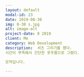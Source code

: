 ```yaml
---
layout: default
modal-id: 23
date: 2019-08-30
img: 8-30 s.jpg
alt: image-alt
project-date: 8 2019
client: Me
category: Web Development
description:  셔츠 그리기를 했다.
시간이 부족해서 간단한 옷주름으로 그렸다.

모작입니다.

---
```

